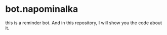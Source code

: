 # bot.napominalka
this is a reminder bot. And in this repository, I will show you the code about it.



